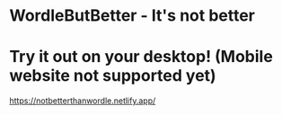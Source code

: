 # WordleButBetter - It's not better

# Try it out on your desktop! (Mobile website not supported yet)
https://notbetterthanwordle.netlify.app/
